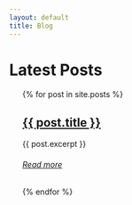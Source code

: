 ```yaml
---
layout: default
title: Blog
---
```


# Latest Posts

<ul style="list-style-type:none">
  {% for post in site.posts %}
    <li>
      <h2><a href="{{ post.url }}">{{ post.title }}</a></h2>
      {{ post.excerpt }}
      <h6><a href={{ post.url }}>Read more</a></h6>
    </li>
  {% endfor %}
</ul>
